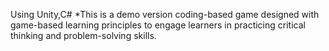 Using Unity,C#
*This is a demo version coding-based game designed with game-based learning principles to engage learners in practicing critical thinking and problem-solving skills.
